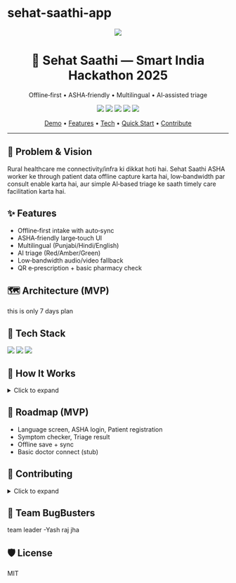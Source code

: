 # sehat-saathi-app
<p align="center">
  <img src="https://img.shields.io/badge/Sehat%20Saathi-%F0%9F%8F%A1%20Rural%20Telemedicine-blueviolet?style=for-the-badge" />
</p>

<h1 align="center">🏥 Sehat Saathi — Smart India Hackathon 2025</h1>
<p align="center">Offline‑first • ASHA‑friendly • Multilingual • AI‑assisted triage</p>

<p align="center">
  <img src="https://img.shields.io/badge/status-in%20progress-yellow?style=flat-square" />
  <img src="https://img.shields.io/badge/PRs-welcome-brightgreen?style=flat-square" />
  <img src="https://img.shields.io/badge/license-MIT-blue?style=flat-square" />
  <img src="https://img.shields.io/github/issues/Bulbulsingh11/sehat-saathi-app?style=flat-square" />
  <img src="https://img.shields.io/github/stars/Bulbulsingh11/sehat-saathi-app?style=flat-square" />
</p>

<p align="center">
  <a href="#-demo">Demo</a> •
  <a href="#-features">Features</a> •
  <a href="#-tech-stack">Tech</a> •
  <a href="#-quick-start">Quick Start</a> •
  <a href="#-contributing">Contribute</a>
</p>

---

## 🎯 Problem & Vision
Rural healthcare me connectivity/infra ki dikkat hoti hai. Sehat Saathi ASHA worker ke through patient data offline capture karta hai, low‑bandwidth par consult enable karta hai, aur simple AI‑based triage ke saath timely care facilitation karta hai.

## ✨ Features
- Offline‑first intake with auto‑sync
- ASHA‑friendly large‑touch UI
- Multilingual (Punjabi/Hindi/English)
- AI triage (Red/Amber/Green)
- Low‑bandwidth audio/video fallback
- QR e‑prescription + basic pharmacy check

## 🗺️ Architecture (MVP)
this is only 7 days plan
## 🧰 Tech Stack
<p align="left">
  <a href="https://react.dev/"><img src="https://img.shields.io/badge/React-20232a?logo=react&logoColor=61DAFB" /></a>
  <a href="https://nodejs.org/"><img src="https://img.shields.io/badge/Node.js-43853D?logo=node.js&logoColor=white" /></a>
  <a href="https://expressjs.com/"><img src="https://img.shields.io/badge/Express-000?logo=express&logoColor=fff" /></a>
</p>

## 🧭 How It Works
<details>
  <summary>Click to expand</summary>

1. Language select  
2. ASHA login  
3. Patient registration  
4. Symptoms select  
5. AI triage (R/A/G)  
6. Doctor connect + eRx  
</details>

## 📌 Roadmap (MVP)
- Language screen, ASHA login, Patient registration
- Symptom checker, Triage result
- Offline save + sync
- Basic doctor connect (stub)

## 🤝 Contributing
<details>
  <summary>Click to expand</summary>

- Create branch: `git checkout -b feature/<task>`
- Commit: `git commit -m "feat: <what>"` (small focused commits)
- Push: `git push origin feature/<task>`
- PR to `main` with screenshots/GIFs
</details>

## 👥 Team BugBusters
team leader -Yash raj jha
## 🛡️ License
MIT
